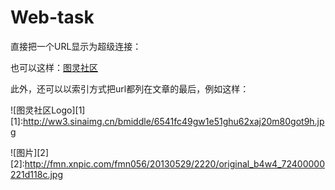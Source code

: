 Web-task
========
直接把一个URL显示为超级连接：

也可以这样：[图灵社区](http://www.ituring.com.cn)

此外，还可以以索引方式把url都列在文章的最后，例如这样：

![图灵社区Logo][1]
[1]:http://ww3.sinaimg.cn/bmiddle/6541fc49gw1e51ghu62xaj20m80got9h.jpg

![图片][2]
[2]:http://fmn.xnpic.com/fmn056/20130529/2220/original_b4w4_72400000221d118c.jpg






